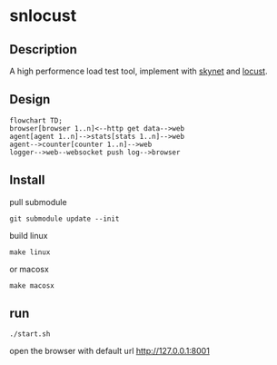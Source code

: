 # snlocust
## Description
A high performence load test tool, implement with [skynet](https://github.com/cloudwu/skynet) and [locust](https://github.com/locustio/locust).

## Design
```mermaid
flowchart TD;
browser[browser 1..n]<--http get data-->web
agent[agent 1..n]-->stats[stats 1..n]-->web
agent-->counter[counter 1..n]-->web
logger-->web--websocket push log-->browser
```

## Install
pull submodule
```
git submodule update --init
```
build linux
```
make linux
```
or macosx
```
make macosx
```

## run
```
./start.sh
```
open the browser with default url http://127.0.0.1:8001 